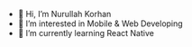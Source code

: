 - 👋 Hi, I’m Nurullah Korhan
- 👀 I’m interested in Mobile & Web Developing
- 🌱 I’m currently learning React Native
<!---
- 💞️ I’m looking to collaborate on ...
- 📫 How to reach me ...
--->
<!---
nurullahkorhan/nurullahkorhan is a ✨ special ✨ repository because its `README.md` (this file) appears on your GitHub profile.
You can click the Preview link to take a look at your changes.
--->
